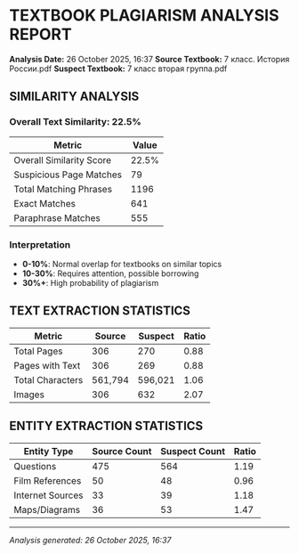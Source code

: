 # TEXTBOOK PLAGIARISM ANALYSIS REPORT

**Analysis Date:** 26 October 2025, 16:37
**Source Textbook:** 7 класс. История России.pdf
**Suspect Textbook:** 7 класс вторая группа.pdf

## SIMILARITY ANALYSIS

### Overall Text Similarity: 22.5%

| Metric | Value |
|--------|-------|
| Overall Similarity Score | 22.5% |
| Suspicious Page Matches | 79 |
| Total Matching Phrases | 1196 |
| Exact Matches | 641 |
| Paraphrase Matches | 555 |

### Interpretation
- **0-10%**: Normal overlap for textbooks on similar topics
- **10-30%**: Requires attention, possible borrowing
- **30%+**: High probability of plagiarism

## TEXT EXTRACTION STATISTICS

| Metric | Source | Suspect | Ratio |
|--------|---------|---------|--------|
| Total Pages | 306 | 270 | 0.88 |
| Pages with Text | 306 | 269 | 0.88 |
| Total Characters | 561,794 | 596,021 | 1.06 |
| Images | 306 | 632 | 2.07 |

## ENTITY EXTRACTION STATISTICS

| Entity Type | Source Count | Suspect Count | Ratio |
|-------------|--------------|---------------|--------|
| Questions | 475 | 564 | 1.19 |
| Film References | 50 | 48 | 0.96 |
| Internet Sources | 33 | 39 | 1.18 |
| Maps/Diagrams | 36 | 53 | 1.47 |

---
*Analysis generated: 26 October 2025, 16:37*
